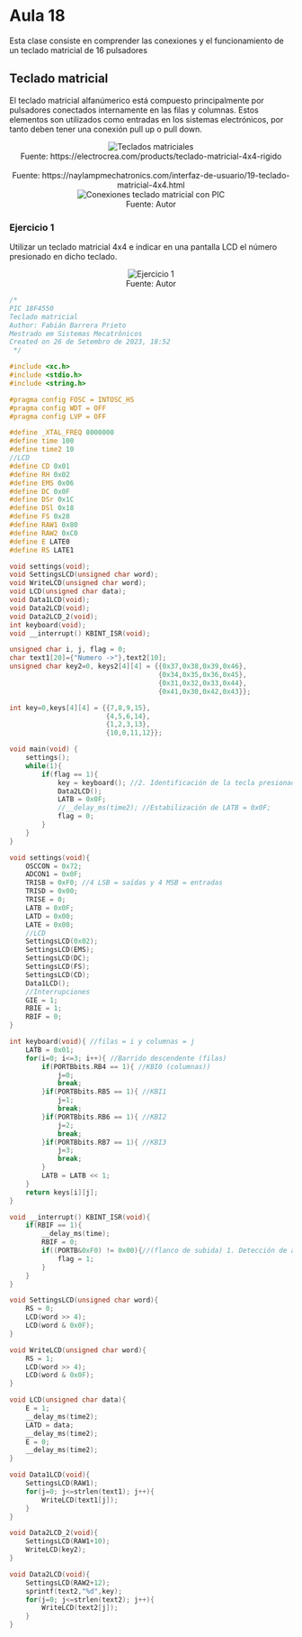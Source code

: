 <h1>Aula 18</h1>

Esta clase consiste en comprender las conexiones y el funcionamiento de un teclado matricial de 16 pulsadores

<h2>Teclado matricial</h2>

El teclado matricial alfanúmerico está compuesto principalmente por pulsadores conectados internamente en las filas y columnas.  Estos elementos son utilizados como entradas en los sistemas electrónicos, por tanto deben tener una conexión pull up o pull down.

<div align="center">
<img src="image.png" alt="Teclados matriciales"/>
<br>
<figcaption>Fuente: https://electrocrea.com/products/teclado-matricial-4x4-rigido</figcaption>
<br>
<figcaption>Fuente: https://naylampmechatronics.com/interfaz-de-usuario/19-teclado-matricial-4x4.html</figcaption>
</div>

<div align="center">
<img src="image-1.png" alt="Conexiones teclado matricial con PIC"/>
<br>
<figcaption>Fuente: Autor</figcaption>
</div>

<h3>Ejercicio 1</h3>

Utilizar un teclado matricial 4x4 e indicar en una pantalla LCD el número presionado en dicho teclado.

<div align="center">
<img src="image-2.png" alt="Ejercicio 1"/>
<br>
<figcaption>Fuente: Autor</figcaption>
</div>

```c
/*
PIC 18F4550
Teclado matricial
Author: Fabián Barrera Prieto
Mestrado em Sistemas Mecatrônicos
Created on 26 de Setembro de 2023, 18:52
 */

#include <xc.h>
#include <stdio.h>
#include <string.h>

#pragma config FOSC = INTOSC_HS
#pragma config WDT = OFF
#pragma config LVP = OFF

#define _XTAL_FREQ 8000000
#define time 100
#define time2 10
//LCD
#define CD 0x01
#define RH 0x02
#define EMS 0x06
#define DC 0x0F
#define DSr 0x1C
#define DSl 0x18
#define FS 0x28
#define RAW1 0x80
#define RAW2 0xC0
#define E LATE0
#define RS LATE1

void settings(void);
void SettingsLCD(unsigned char word);
void WriteLCD(unsigned char word);
void LCD(unsigned char data);
void Data1LCD(void);
void Data2LCD(void);
void Data2LCD_2(void);
int keyboard(void);
void __interrupt() KBINT_ISR(void);

unsigned char i, j, flag = 0;
char text1[20]={"Numero ->"},text2[10];
unsigned char key2=0, keys2[4][4] = {{0x37,0x38,0x39,0x46},
                                     {0x34,0x35,0x36,0x45},
                                     {0x31,0x32,0x33,0x44},
                                     {0x41,0x30,0x42,0x43}};

int key=0,keys[4][4] = {{7,8,9,15},
                        {4,5,6,14},
                        {1,2,3,13},
                        {10,0,11,12}};

void main(void) {
    settings();
    while(1){
        if(flag == 1){
            key = keyboard(); //2. Identificación de la tecla presionada por barrido de filas del teclado
            Data2LCD();
            LATB = 0x0F;
            //__delay_ms(time2); //Estabilización de LATB = 0x0F;
            flag = 0;
        }
    }
}

void settings(void){
    OSCCON = 0x72;
    ADCON1 = 0x0F;
    TRISB = 0xF0; //4 LSB = saídas y 4 MSB = entradas
    TRISD = 0x00;
    TRISE = 0;
    LATB = 0x0F;
    LATD = 0x00;
    LATE = 0x00;
    //LCD
    SettingsLCD(0x02);
    SettingsLCD(EMS);
    SettingsLCD(DC);
    SettingsLCD(FS);
    SettingsLCD(CD);
    Data1LCD();
    //Interrupciones
    GIE = 1;
    RBIE = 1;
    RBIF = 0;
}

int keyboard(void){ //filas = i y columnas = j
    LATB = 0x01;
    for(i=0; i<=3; i++){ //Barrido descendente (filas)
        if(PORTBbits.RB4 == 1){ //KBI0 (columnas))
            j=0;
            break;
        }if(PORTBbits.RB5 == 1){ //KBI1
            j=1;
            break;
        }if(PORTBbits.RB6 == 1){ //KBI2
            j=2;
            break;
        }if(PORTBbits.RB7 == 1){ //KBI3
            j=3;
            break;
        }
        LATB = LATB << 1;
    }
    return keys[i][j];
}

void __interrupt() KBINT_ISR(void){
    if(RBIF == 1){
        __delay_ms(time);
        RBIF = 0;
        if((PORTB&0xF0) != 0x00){//(flanco de subida) 1. Detección de alguna tecla se pulso
            flag = 1;
        }
    }
}

void SettingsLCD(unsigned char word){
    RS = 0;
    LCD(word >> 4);
    LCD(word & 0x0F);
}

void WriteLCD(unsigned char word){
    RS = 1;
    LCD(word >> 4);
    LCD(word & 0x0F);
}

void LCD(unsigned char data){    
    E = 1;
    __delay_ms(time2);
    LATD = data;
    __delay_ms(time2);
    E = 0;
    __delay_ms(time2);
}

void Data1LCD(void){
    SettingsLCD(RAW1);
    for(j=0; j<=strlen(text1); j++){
        WriteLCD(text1[j]);
    }
}

void Data2LCD_2(void){
    SettingsLCD(RAW1+10);
    WriteLCD(key2);
}

void Data2LCD(void){
    SettingsLCD(RAW2+12);
    sprintf(text2,"%d",key);
    for(j=0; j<=strlen(text2); j++){
        WriteLCD(text2[j]);
    }
}

```